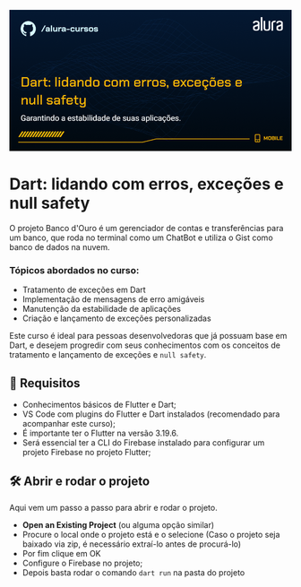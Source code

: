 ![Mobile-Dart: Dart: lidando com erros, exceções e null safety](capa.png)

# Dart: lidando com erros, exceções e null safety

O projeto Banco d'Ouro é um gerenciador de contas e transferências para um banco, que roda no terminal como um ChatBot e utiliza o Gist como banco de dados na nuvem.

### Tópicos abordados no curso:

- Tratamento de exceções em Dart
- Implementação de mensagens de erro amigáveis
- Manutenção da estabilidade de aplicações
- Criação e lançamento de exceções personalizadas

Este curso é ideal para pessoas desenvolvedoras que já possuam base em Dart, e desejem progredir com seus conhecimentos com os conceitos de tratamento e lançamento de exceções e `null safety`.

## 📑 Requisitos

- Conhecimentos básicos de Flutter e Dart;
- VS Code com plugins do Flutter e Dart instalados (recomendado para acompanhar este curso);
- É importante ter o Flutter na versão 3.19.6.
- Será essencial ter a CLI do Firebase instalado para configurar um projeto Firebase no projeto Flutter;


## 🛠️ Abrir e rodar o projeto

Aqui vem um passo a passo para abrir e rodar o projeto.

- **Open an Existing Project** (ou alguma opção similar)
- Procure o local onde o projeto está e o selecione (Caso o projeto seja baixado via zip, é necessário extraí-lo antes de procurá-lo)
- Por fim clique em OK
- Configure o Firebase no projeto;
- Depois basta rodar o comando `dart run` na pasta do projeto